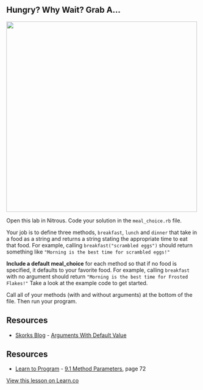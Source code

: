 ## Hungry? Why Wait? Grab A...
<img src="https://s3.amazonaws.com/after-school-assets/snacks.jpg" width="500">

Open this lab in Nitrous. Code your solution in the `meal_choice.rb` file. 

Your job is to define three methods, `breakfast`, `lunch` and `dinner` that take in a food as a string and returns a string stating the appropriate time to eat that food. For example, calling `breakfast("scrambled eggs")` should return something like `"Morning is the best time for scrambled eggs!"`

**Include a default meal_choice** for each method so that if no food is specified, it defaults to your favorite food. For example, calling `breakfast` with no argument should return `"Morning is the best time for Frosted Flakes!"` Take a look at the example code to get started. 

Call all of your methods (with and without arguments) at the bottom of the file. Then run your program.

## Resources
* [Skorks Blog](http://www.skorks.com/) - [Arguments With Default Value](http://www.skorks.com/2009/08/method-arguments-in-ruby/)
## Resources
* [Learn to Program](http://books.flatironschool.com/books/43?page=72) - [9.1 Method Parameters](http://books.flatironschool.com/books/43?page=72), page 72

<a href='https://learn.co/lessons/hs-ruby-2-meal-choice-lab' data-visibility='hidden'>View this lesson on Learn.co</a>
